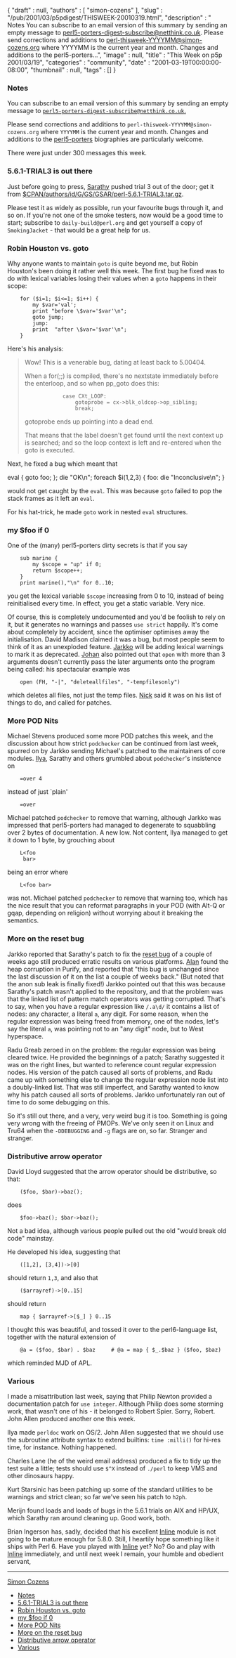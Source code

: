 {
   "draft" : null,
   "authors" : [
      "simon-cozens"
   ],
   "slug" : "/pub/2001/03/p5pdigest/THISWEEK-20010319.html",
   "description" : " Notes You can subscribe to an email version of this summary by sending an empty message to perl5-porters-digest-subscribe@netthink.co.uk. Please send corrections and additions to perl-thisweek-YYYYMM@simon-cozens.org where YYYYMM is the current year and month. Changes and additions to the perl5-porters...",
   "image" : null,
   "title" : "This Week on p5p 2001/03/19",
   "categories" : "community",
   "date" : "2001-03-19T00:00:00-08:00",
   "thumbnail" : null,
   "tags" : []
}



### <span id="Notes">Notes</span>

You can subscribe to an email version of this summary by sending an empty message to [`perl5-porters-digest-subscribe@netthink.co.uk`.](mailto:perl5-porters-digest-subscribe@netthink.co.uk)

Please send corrections and additions to `perl-thisweek-YYYYMM@simon-cozens.org` where `YYYYMM` is the current year and month. Changes and additions to the [perl5-porters](http://simon-cozens.org/writings/whos-who.html) biographies are particularly welcome.

There were just under 300 messages this week.

### <span id="561_TRIAL3_is_out_there">5.6.1-TRIAL3 is out there</span>

Just before going to press, [Sarathy](http://simon-cozens.org/writings/whos-who.html#GURUSAMY) pushed trial 3 out of the door; get it from [$CPAN/authors/id/G/GS/GSAR/perl-5.6.1-TRIAL3.tar.gz](http://www.cpan.org/authors/id/G/GS/GSAR/perl-5.6.1-TRIAL3.tar.gz).

Please test it as widely as possible, run your favourite bugs through it, and so on. If you're not one of the smoke testers, now would be a good time to start; subscribe to `daily-build@perl.org` and get yourself a copy of `SmokingJacket` - that would be a great help for us.

### <span id="Robin_Houston_vs_goto">Robin Houston vs. goto</span>

Why anyone wants to maintain `goto` is quite beyond me, but Robin Houston's been doing it rather well this week. The first bug he fixed was to do with lexical variables losing their values when a `goto` happens in their scope:

        for ($i=1; $i<=1; $i++) {
            my $var='val';
            print "before \$var='$var'\n";
            goto jump;
            jump:
            print  "after \$var='$var'\n";
        }

Here's his analysis:

> Wow! This is a venerable bug, dating at least back to 5.00404.
>
> When a for(;;) is compiled, there's no nextstate immediately before the enterloop, and so when pp\_goto does this:
>
>                 case CXt_LOOP:
>                     gotoprobe = cx->blk_oldcop->op_sibling;
>                     break;
>
> gotoprobe ends up pointing into a dead end.
>
> That means that the label doesn't get found until the next context up is searched; and so the loop context is left and re-entered when the goto is executed.

Next, he fixed a bug which meant that

eval { goto foo; }; die "OK\\n"; foreach $i(1,2,3) { foo: die "Inconclusive\\n"; }

would not get caught by the `eval`. This was because `goto` failed to pop the stack frames as it left an `eval`.

For his hat-trick, he made `goto` work in nested `eval` structures.

### <span id="my_foo_if_0">my $foo if 0</span>

One of the (many) perl5-porters dirty secrets is that if you say

        sub marine {
            my $scope = "up" if 0;
            return $scope++;
        }
        print marine(),"\n" for 0..10;

you get the lexical variable `$scope` increasing from 0 to 10, instead of being reinitialised every time. In effect, you get a static variable. Very nice.

Of course, this is completely undocumented and you'd be foolish to rely on it, but it generates no warnings and passes `use strict` happily. It's come about completely by accident, since the optimiser optimises away the initialisation. David Madison claimed it was a bug, but most people seem to think of it as an unexploded feature. [Jarkko](http://simon-cozens.org/writings/whos-who.html#HIETANIEMI) will be adding lexical warnings to mark it as deprecated. [Johan](http://simon-cozens.org/writings/whos-who.html#VROMANS) also pointed out that `open` with more than 3 arguments doesn't currently pass the later arguments onto the program being called: his spectacular example was

        open (FH, "-|", "deleteallfiles", "-tempfilesonly")

which deletes all files, not just the temp files. [Nick](http://simon-cozens.org/writings/whos-who.html#ING-SIMMONS) said it was on his list of things to do, and called for patches.

### <span id="More_POD_Nits">More POD Nits</span>

Michael Stevens produced some more POD patches this week, and the discussion about how strict `podchecker` can be continued from last week, spurred on by Jarkko sending Michael's patched to the maintainers of core modules. [Ilya](http://simon-cozens.org/writings/whos-who.html#ZACHAREVICH), Sarathy and others grumbled about `podchecker`'s insistence on

        =over 4

instead of just \`plain'

        =over

Michael patched `podchecker` to remove that warning, although Jarkko was impressed that perl5-porters had managed to degenerate to squabbling over 2 bytes of documentation. A new low. Not content, Ilya managed to get it down to 1 byte, by grouching about

        L<foo
         bar>

being an error where

        L<foo bar>

was not. Michael patched `podchecker` to remove that warning too, which has the nice result that you can reformat paragraphs in your POD (with Alt-Q or gqap, depending on religion) without worrying about it breaking the semantics.

### <span id="More_on_the_reset_bug">More on the reset bug</span>

Jarkko reported that Sarathy's patch to fix the [reset bug](/pub/2001/03/p5pdigest/THISWEEK-20010305.html#Weird_Memory_Corruption) of a couple of weeks ago still produced erratic results on various platforms. [Alan](http://simon-cozens.org/writings/whos-who.html#BURLISON) found the heap corruption in Purify, and reported that "this bug is unchanged since the last discussion of it on the list a couple of weeks back." (But noted that the anon sub leak is finally fixed!) Jarkko pointed out that this was because Sarathy's patch wasn't applied to the repository, and that the problem was that the linked list of pattern match operators was getting corrupted. That's to say, when you have a regular expression like `/.a\d/` it contains a list of nodes: any character, a literal `a`, any digit. For some reason, when the regular expression was being freed from memory, one of the nodes, let's say the literal `a`, was pointing not to an "any digit" node, but to West hyperspace.

Radu Greab zeroed in on the problem: the regular expression was being cleared twice. He provided the beginnings of a patch; Sarathy suggested it was on the right lines, but wanted to reference count regular expression nodes. His version of the patch caused all sorts of problems, and Radu came up with something else to change the regular expression node list into a doubly-linked list. That was still imperfect, and Sarathy wanted to know why his patch caused all sorts of problems. Jarkko unfortunately ran out of time to do some debugging on this.

So it's still out there, and a very, very weird bug it is too. Something is going very wrong with the freeing of PMOPs. We've only seen it on Linux and Tru64 when the `-DDEBUGGING` and `-g` flags are on, so far. Stranger and stranger.

### <span id="Distributive_arrow_operator">Distributive arrow operator</span>

David Lloyd suggested that the arrow operator should be distributive, so that:

        ($foo, $bar)->baz();

does

        $foo->baz(); $bar->baz();

Not a bad idea, although various people pulled out the old "would break old code" mainstay.

He developed his idea, suggesting that

        ([1,2], [3,4])->[0]

should return `1,3`, and also that

        ($arrayref)->[0..15]

should return

        map { $arrayref->[$_] } 0..15

I thought this was beautiful, and tossed it over to the perl6-language list, together with the natural extension of

        @a = ($foo, $bar) . $baz     # @a = map { $_.$baz } ($foo, $baz)

which reminded MJD of APL.

### <span id="Various">Various</span>

I made a misattribution last week, saying that Philip Newton provided a documentation patch for `use integer`. Although Philip does some storming work, that wasn't one of his - it belonged to Robert Spier. Sorry, Robert. John Allen produced another one this week.

Ilya made `perldoc` work on OS/2. John Allen suggested that we should use the subroutine attribute syntax to extend builtins: `time :milli()` for hi-res time, for instance. Nothing happened.

Charles Lane (he of the weird email address) produced a fix to tidy up the test suite a little; tests should use `$^X` instead of `./perl` to keep VMS and other dinosaurs happy.

Kurt Starsinic has been patching up some of the standard utilities to be warnings and strict clean; so far we've seen his patch to `h2ph`.

Merijn found loads and loads of bugs in the 5.6.1 trials on AIX and HP/UX, which Sarathy ran around cleaning up. Good work, both.

Brian Ingerson has, sadly, decided that his excellent [Inline](http://search.cpan.org/search?dist=Inline) module is not going to be mature enough for 5.8.0. Still, I heartily hope something like it ships with Perl 6. Have you played with [Inline](http://search.cpan.org/search?dist=Inline) yet? No? Go and play with [Inline](http://search.cpan.org/search?dist=Inline) immediately, and until next week I remain, your humble and obedient servant,

------------------------------------------------------------------------

[Simon Cozens](mailto:simon@brecon.co.uk)
-   [Notes](#Notes)
-   [5.6.1-TRIAL3 is out there](#561_TRIAL3_is_out_there)
-   [Robin Houston vs. goto](#Robin_Houston_vs_goto)
-   [my $foo if 0](#my_foo_if_0)
-   [More POD Nits](#More_POD_Nits)
-   [More on the reset bug](#More_on_the_reset_bug)
-   [Distributive arrow operator](#Distributive_arrow_operator)
-   [Various](#Various)

